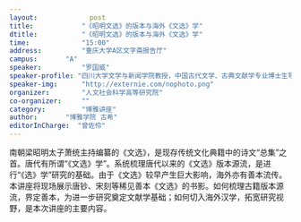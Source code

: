 ```yaml
---
layout: 			post
title:       	  "《昭明文选》的版本与海外《文选》学"
dtitle:      	  "《昭明文选》的版本与海外《文选》学"
time: 		  	  "15:00"
address:	  	  "重庆大学A区文字斋报告厅"
campus:	  	  "A"
speaker:	   	  "罗国威"
speaker-profile: "四川大学文学与新闻学院教授，中国古代文学、古典文献学专业博士生导师，中国文选学研究会理事，中华文学史料学会古典文学分会副会长。教学与研究领域为中国古典文献学、魏晋南北朝文献。出版《敦煌本笺证》、《敦煌本研究》、《日藏弘仁本文馆词林校证》、《冤魂志校注》、《刘孝标集校注》、《六朝文学与六朝文献》等论著。"
speaker-img:	  "http://externie.com/nophoto.png"
organizer:		  "人文社会科学高等研究院"
co-organizer:	  ""
category:		  "博雅讲座"
author:		  "博雅学院 古希"
editorInCharge:  "曾佐伶"
---
```

南朝梁昭明太子萧统主持编纂的《文选》，是现存传统文化典籍中的诗文“总集”之首。唐代有所谓“《文选》学”。系统梳理唐代以来的《文选》版本源流，是进行“《选》学”研究的基础。由于《文选》较早产生巨大影响，海外亦有善本流传。本讲座将现场展示唐钞、宋刻等稀见善本《文选》的书影。如何梳理古籍版本源流，界定善本，为进一步研究奠定文献学基础；如何切入海外汉学，拓宽研究视野，是本次讲座的主要内容。
